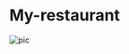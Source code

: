# My-restaurant
![pic](https://miro.com/welcomeonboard/ZjVzWmlvTlpReHhKdHZjRk12Uzhsb3hqdHB2NFBZNTRWeXhLM0hxV0NMaldjSWpXc21KMXN2eHVGc0hrWGZIM3wzNDU4NzY0NTU1MTcyNDY5ODE4fDI=?share_link_id=18493731923)


